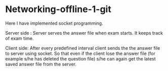 # Networking-offline-1-git
Here I have implemented socket programming.

Server side :
Server serves the answer file when exam starts. It keeps track of exam time.

Client side:
After every predefined interval client sends the the answer file to server using socket. So that even if the client lose the answer file (for example s/he has deleted the question file) s/he can again get the latest saved answer file from the server.
